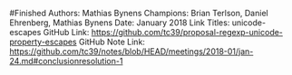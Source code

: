 #Finished
Authors: Mathias Bynens
Champions: Brian Terlson, Daniel Ehrenberg, Mathias Bynens
Date: January 2018
Link Titles: unicode-escapes
GitHub Link: https://github.com/tc39/proposal-regexp-unicode-property-escapes
GitHub Note Link: https://github.com/tc39/notes/blob/HEAD/meetings/2018-01/jan-24.md#conclusionresolution-1
